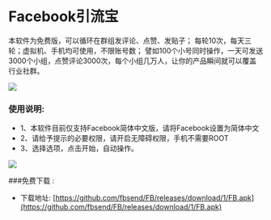 # Facebook引流宝
本软件为免费版，可以循环在群组发评论、点赞、发贴子；
每轮10次，每天三轮；虚拟机、手机均可使用，不限账号数；
譬如100个小号同时操作，一天可发送3000个小组，点赞评论3000次，每个小组几万人，让你的产品瞬间就可以覆盖行业社群。

![](https://ae02.alicdn.com/kf/H9f510f9dedb34597a8643945160c084cE.jpg)


### 使用说明:

* 1、本软件目前仅支持Facebook简体中文版，请将Facebook设置为简体中文<br>
* 2、请给予提示的必要权限，请开启无障碍权限，手机不需要ROOT<br>
* 3、选择选项，点击开始，自动操作。

![](https://ae02.alicdn.com/kf/H5f5ced30eab14121918bf73c0b635eceA.jpg)

###免费下载 :

* 下载地址: [https://github.com/fbsend/FB/releases/download/1/FB.apk](https://github.com/fbsend/FB/releases/download/1/FB.apk)
